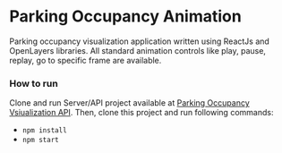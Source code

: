 # Parking Occupancy Animation

Parking occupancy visualization application written using ReactJs and OpenLayers libraries. All standard animation controls like play, pause, replay, go to specific frame are available.
### How to run
Clone and run Server/API project available at [Parking Occupancy Vsiualization API](https://github.com/vhrustic/parking-occupancy-visualization-api).
Then, clone this project and run following commands:
- `npm install`
- `npm start`

